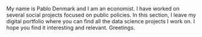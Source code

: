 My name is Pablo Denmark and I am an economist. I have worked on several social projects focused on public policies. 
In this section, I leave my digital portfolio where you can find all the data science projects I work on.
I hope you find it interesting and relevant.
Greetings.

